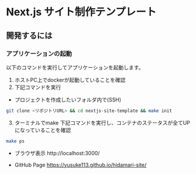 # Next.js サイト制作テンプレート

## 開発するには

### アプリケーションの起動

以下のコマンドを実行してアプリケーションを起動します。

1. ホストPC上でdockerが起動していることを確認
2. 下記コマンドを実行

- プロジェクトを作成したいフォルダ内で(SSH)
```bash
git clone <リポジトリURL> && cd nextjs-site-template && make init
```

3. ターミナルでmake 下記コマンドを実行し、コンテナのステータスが全てUPになっていることを確認

```bash
make ps
```

- ブラウザ表示 http://localhost:3000/

- GitHub Page https://yusuke113.github.io/hidamari-site/
